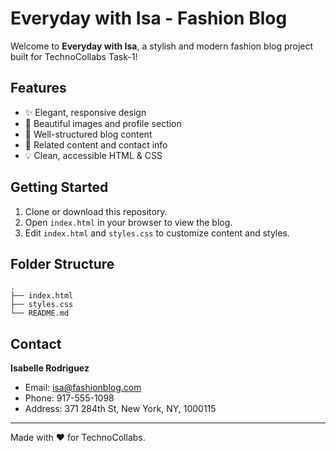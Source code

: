 # Everyday with Isa - Fashion Blog

Welcome to **Everyday with Isa**, a stylish and modern fashion blog project built for TechnoCollabs Task-1!

## Features

- ✨ Elegant, responsive design
- 📸 Beautiful images and profile section
- 📝 Well-structured blog content
- 🔗 Related content and contact info
- 💡 Clean, accessible HTML & CSS

## Getting Started

1. Clone or download this repository.
2. Open `index.html` in your browser to view the blog.
3. Edit `index.html` and `styles.css` to customize content and styles.

## Folder Structure

```
.
├── index.html
├── styles.css
└── README.md
```

## Contact

**Isabelle Rodriguez**  
- Email: isa@fashionblog.com  
- Phone: 917-555-1098  
- Address: 371 284th St, New York, NY, 1000115

---

Made with ❤️ for TechnoCollabs.
